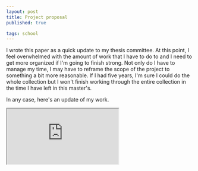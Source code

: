 ```yaml
---
layout: post
title: Project proposal
published: true

tags: school
---
```


I wrote this paper as a quick update to my thesis committee. At 
this point, I feel overwhelmed with the amount of work that I have 
to do to and I need to get more organized if I'm going to finish 
strong. Not only do I have to manage my time, I may have to reframe 
the scope of the project to something a bit more reasonable. If I 
had five years, I'm sure I could do the whole collection but I 
won't finish working through the entire collection in the time I 
have left in this master's. 

In any case, here's an update of my work.

<iframe src="https://docs.google.com/document/d/159X37TVOIAG4Hk5ZEhCPGTJeOZJfYVDMOCdgoQI9PQ4/pub?embedded=true"></iframe>
